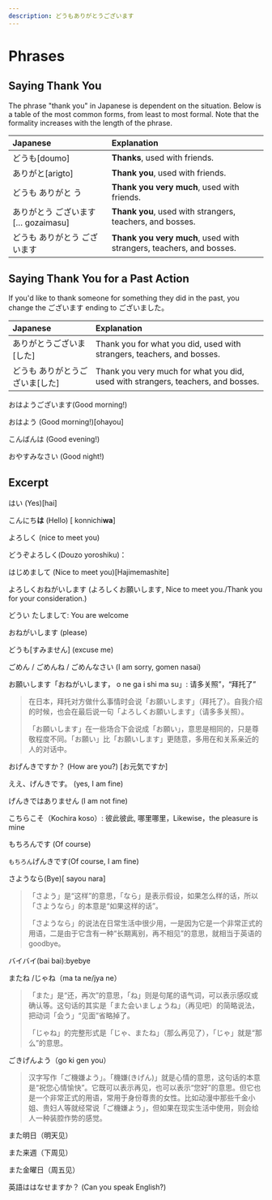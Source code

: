 ```yaml
---
description: どうもありがとうございます
---
```


# Phrases

## Saying Thank You

The phrase "thank you" in Japanese is dependent on the situation. Below is a table of the most common forms, from least to most formal. Note that the formality increases with the length of the phrase.

| Japanese | Explanation |
| :--- | :--- |
| どうも\[doumo\] | **Thanks**, used with friends. |
| ありがと\[arigto\] | **Thank you**, used with friends. |
| どうも ありがと う | **Thank you very much**, used with friends. |
| ありがとう ございます\[… gozaimasu\] | **Thank you**, used with strangers, teachers, and bosses. |
| どうも ありがとう ございます | **Thank you very much**, used with strangers, teachers, and bosses. |

## Saying Thank You for a Past Action

If you'd like to thank someone for something they did in the past, you change the ございます ending to ございました。

| Japanese | Explanation |
| :--- | :--- |
| ありがとうございま\[した\] | Thank you for what you did, used with strangers, teachers, and bosses. |
| どうも ありがとうございま\[した\] | Thank you very much for what you did, used with strangers, teachers, and bosses. |

おはようございます\(Good morning!\)

おはよう \(Good morning!\)\[ohayou\]

こんばんは \(Good evening!\)

おやすみなさい \(Good night!\)

## Excerpt

はい \(Yes\)\[hai\]

こんにち**は** \(Hello\) \[ konnichi**wa**\]

よろしく \(nice to meet you\)

どうぞよろしく\(Douzo yoroshiku\)：

はじめまして \(Nice to meet you\)\[Hajimemashite\]

よろしくおねがいします \(よろしくお願いします, Nice to meet you./Thank you for your consideration.\)

どうい たしまして: You are welcome

おねがいします \(please\)

どうも\[すみません\] \(excuse me\)

ごめん / ごめんね / ごめんなさい \(I am sorry, gomen nasai\)

お願いします「おねがいします， o ne ga i shi ma su」: 请多关照”，“拜托了”

> 在日本，拜托对方做什么事情时会说「お願いします」（拜托了）。自我介绍的时候，也会在最后说一句「よろしくお願いします」（请多多关照）。
>
> 「お願いします」在一些场合下会说成「お願い」，意思是相同的，只是尊敬程度不同。「お願い」比「お願いします」更随意，多用在和关系亲近的人的对话中。

おげんきですか？ \(How are you?\) \[お元気ですか\]

ええ、げんきです。 \(yes, I am fine\)

げんきではありません \(I am not fine\)

こちらこそ（Kochira koso）: 彼此彼此, 哪里哪里，Likewise，the pleasure is mine

もちろんです \(Of course\)

`もちろん`げんきです\(Of course, I am fine\)

さようなら\(Bye\)\[ sayou nara\]

> 「さよう」是“这样”的意思，「なら」是表示假设，如果怎么样的话，所以「さようなら」的本意是“如果这样的话”。
>
> 「さようなら」的说法在日常生活中很少用，一是因为它是一个非常正式的用语，二是由于它含有一种“长期离别，再不相见”的意思，就相当于英语的goodbye。

バイバイ\(bai bai\):byebye

またね /じゃね（ma ta ne/jya ne）

> 「また」是“还，再次”的意思，「ね」则是句尾的语气词，可以表示感叹或确认等。这句话的其实是「また会いましょうね」（再见吧）的简略说法，把动词「会う」“见面”省略掉了。
>
> 「じゃね」的完整形式是「じゃ、またね」（那么再见了），「じゃ」就是“那么”的意思。

ごきげんよう（go ki gen you）

> 汉字写作「ご機嫌よう」。「機嫌\(きげん\)」就是心情的意思，这句话的本意是“祝您心情愉快”。它既可以表示再见，也可以表示“您好”的意思。但它也是一个非常正式的用语，常用于身份尊贵的女性。比如动漫中那些千金小姐、贵妇人等就经常说「ご機嫌よう」，但如果在现实生活中使用，则会给人一种装腔作势的感觉。

また明日（明天见）

また来週（下周见）

また金曜日（周五见）

英語ははなせますか？ \(Can you speak English?\)

